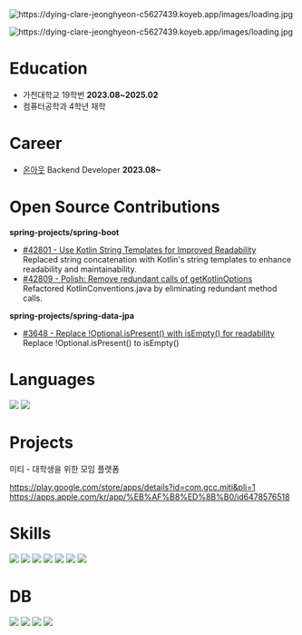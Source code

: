 <a href="https://github.com/jeonghyeon00/github-decorator" target="_blank" style="text-decoration: none;">
  <img 
    alt="https://dying-clare-jeonghyeon-c5627439.koyeb.app/images/loading.jpg" 
    src="https://dying-clare-jeonghyeon-c5627439.koyeb.app/api/v1/svg/text?text=jeonghyeon00&theme=DARK">
    
  <img 
    alt="https://dying-clare-jeonghyeon-c5627439.koyeb.app/images/loading.jpg" 
    src="https://dying-clare-jeonghyeon-c5627439.koyeb.app/api/v1/svg/languages?nickname=jeonghyeon00&theme=DARK">
</a>

# Education

- 가천대학교 19학번 **2023.08~2025.02**
- 컴퓨터공학과 4학년 재학

# Career
 - [온아웃](https://corp.on-out.com/) Backend Developer **2023.08~**

# Open Source Contributions

**spring-projects/spring-boot**    
- [#42801 - Use Kotlin String Templates for Improved Readability](https://github.com/spring-projects/spring-boot/pull/42801)  
  Replaced string concatenation with Kotlin's string templates to enhance readability and maintainability.
- [#42809 - Polish: Remove redundant calls of getKotlinOptions](https://github.com/spring-projects/spring-boot/pull/42809)  
  Refactored KotlinConventions.java by eliminating redundant method calls.
  
**spring-projects/spring-data-jpa**
- [#3648 - Replace !Optional.isPresent() with isEmpty() for readability](https://github.com/spring-projects/spring-data-jpa/pull/3648)   
  Replace !Optional.isPresent() to isEmpty()
  
# Languages
<img src="https://img.shields.io/badge/Kotlin-7F52FF?style=for-the-badge&logo=Kotlin&logoColor=white"/>    
<img src="https://img.shields.io/badge/Java-3126CB?style=for-the-badge&logo=Java&logoColor=white"/>    


# Projects

미티 - 대학생을 위한 모임 플랫폼

https://play.google.com/store/apps/details?id=com.gcc.miti&pli=1   
https://apps.apple.com/kr/app/%EB%AF%B8%ED%8B%B0/id6478576518

# Skills

<img src="https://img.shields.io/badge/Spring Boot-6DB33F?style=for-the-badge&logo=Spring boot&logoColor=white"/> <img src="https://img.shields.io/badge/Serverless-FD5750?style=for-the-badge&logo=Serverless&logoColor=white"/> 
<img src="https://img.shields.io/badge/AWS Lambda-FF9900?style=for-the-badge&logo=AWS Lambda&logoColor=white"/>
<img src="https://img.shields.io/badge/Amazon SQS-FF4F8B?style=for-the-badge&logo=Amazon SQS&logoColor=white"/>
<img src="https://img.shields.io/badge/docker-2496ED?style=for-the-badge&logo=docker&logoColor=white">
<img src="https://img.shields.io/badge/Amazon S3-569A31?style=for-the-badge&logo=Amazon S3&logoColor=white">
<img src="https://img.shields.io/badge/Firebase-FFCA28?style=for-the-badge&logo=Firebase&logoColor=white">

# DB

<img src="https://img.shields.io/badge/PostgreSQL-4169E1?style=for-the-badge&logo=PostgreSQL&logoColor=white"/> <img src="https://img.shields.io/badge/Redis-DC382D?style=for-the-badge&logo=Redis&logoColor=white"> <img src="https://img.shields.io/badge/Flyway-CC0200?style=for-the-badge&logo=Flyway&logoColor=white"/>
<img src="https://img.shields.io/badge/MySQL-4479A1?style=for-the-badge&logo=MySQL&logoColor=white"/> 



